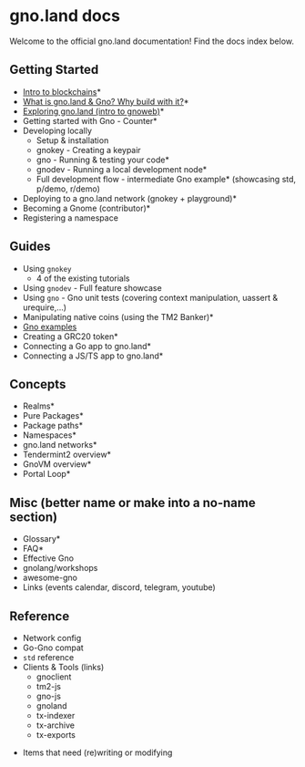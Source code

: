 # gno.land docs

Welcome to the official gno.land documentation! Find the docs index below. 

## Getting Started
- [Intro to blockchains](01-getting-started/01-intro-to-blockchains.md)*
- [What is gno.land & Gno? Why build with it?](01-getting-started/10-what-why-gnoland-gno.md)*
- [Exploring gno.land (intro to gnoweb)](01-getting-started/30-exploring-gnoland.md)*
- Getting started with Gno - Counter*
- Developing locally
  - Setup & installation
  - gnokey - Creating a keypair
  - gno - Running & testing your code*
  - gnodev - Running a local development node*
  - Full development flow - intermediate Gno example* (showcasing std, p/demo, r/demo)
- Deploying to a gno.land network (gnokey + playground)*
- Becoming a Gnome (contributor)*
- Registering a namespace

## Guides
  - Using `gnokey`
    - 4 of the existing tutorials
  - Using `gnodev` - Full feature showcase
  - Using `gno` - Gno unit tests (covering context manipulation, uassert & urequire,...)
  - Manipulating native coins (using the TM2 Banker)*
  - [Gno examples](https://github.com/gnolang/gno/tree/master/examples)
  - Creating a GRC20 token*
  - Connecting a Go app to gno.land*
  - Connecting a JS/TS app to gno.land*

## Concepts
  - Realms*
  - Pure Packages*
  - Package paths*
  - Namespaces*
  - gno.land networks*
  - Tendermint2 overview*
  - GnoVM overview*
  - Portal Loop*

## Misc (better name or make into a no-name section)
  - Glossary*
  - FAQ*
  - Effective Gno
  - gnolang/workshops
  - awesome-gno
  - Links (events calendar, discord, telegram, youtube)

## Reference
  - Network config
  - Go-Gno compat
  - `std` reference
  - Clients & Tools (links)
    - gnoclient
    - tm2-js
    - gno-js
    - gnoland
    - tx-indexer
    - tx-archive
    - tx-exports
  
* Items that need (re)writing or modifying
